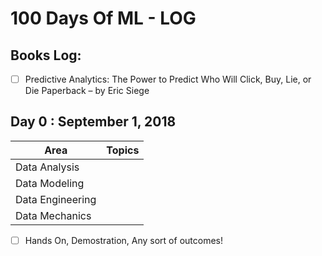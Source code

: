 # 100 Days Of ML - LOG

## Books Log: 
- [ ] Predictive Analytics: The Power to Predict Who Will Click, Buy, Lie, or Die Paperback – by Eric Siege

## Day 0 : September 1, 2018

| Area                        | Topics      |
|-----------------------------|-------------|
| Data Analysis               |             |
| Data Modeling               |             |
| Data Engineering            |             |
| Data Mechanics              |             |

- [ ] Hands On, Demostration, Any sort of outcomes! 